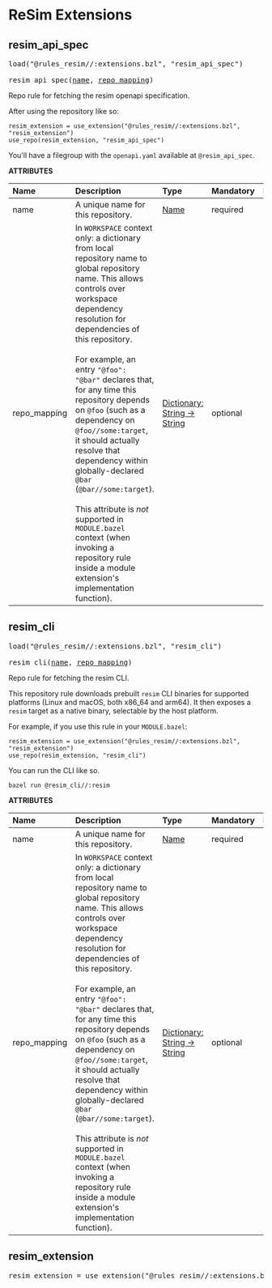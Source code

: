 <!-- Generated with Stardoc: http://skydoc.bazel.build -->

# ReSim Extensions

<a id="resim_api_spec"></a>

## resim_api_spec

<pre>
load("@rules_resim//:extensions.bzl", "resim_api_spec")

resim_api_spec(<a href="#resim_api_spec-name">name</a>, <a href="#resim_api_spec-repo_mapping">repo_mapping</a>)
</pre>

Repo rule for fetching the resim openapi specification.

After using the repository like so:
```
resim_extension = use_extension("@rules_resim//:extensions.bzl", "resim_extension")
use_repo(resim_extension, "resim_api_spec")
```
You'll have a filegroup with the `openapi.yaml` available at `@resim_api_spec`.

**ATTRIBUTES**


| Name  | Description | Type | Mandatory | Default |
| :------------- | :------------- | :------------- | :------------- | :------------- |
| <a id="resim_api_spec-name"></a>name |  A unique name for this repository.   | <a href="https://bazel.build/concepts/labels#target-names">Name</a> | required |  |
| <a id="resim_api_spec-repo_mapping"></a>repo_mapping |  In `WORKSPACE` context only: a dictionary from local repository name to global repository name. This allows controls over workspace dependency resolution for dependencies of this repository.<br><br>For example, an entry `"@foo": "@bar"` declares that, for any time this repository depends on `@foo` (such as a dependency on `@foo//some:target`, it should actually resolve that dependency within globally-declared `@bar` (`@bar//some:target`).<br><br>This attribute is _not_ supported in `MODULE.bazel` context (when invoking a repository rule inside a module extension's implementation function).   | <a href="https://bazel.build/rules/lib/dict">Dictionary: String -> String</a> | optional |  |


<a id="resim_cli"></a>

## resim_cli

<pre>
load("@rules_resim//:extensions.bzl", "resim_cli")

resim_cli(<a href="#resim_cli-name">name</a>, <a href="#resim_cli-repo_mapping">repo_mapping</a>)
</pre>

Repo rule for fetching the resim CLI.

This repository rule downloads prebuilt `resim` CLI binaries for supported
platforms (Linux and macOS, both x86_64 and arm64). It then exposes a
`resim` target as a native binary, selectable by the host platform.

For example, if you use this rule in your `MODULE.bazel`:
```
resim_extension = use_extension("@rules_resim//:extensions.bzl", "resim_extension")
use_repo(resim_extension, "resim_cli")
```

You can run the CLI like so.
```
bazel run @resim_cli//:resim
```

**ATTRIBUTES**


| Name  | Description | Type | Mandatory | Default |
| :------------- | :------------- | :------------- | :------------- | :------------- |
| <a id="resim_cli-name"></a>name |  A unique name for this repository.   | <a href="https://bazel.build/concepts/labels#target-names">Name</a> | required |  |
| <a id="resim_cli-repo_mapping"></a>repo_mapping |  In `WORKSPACE` context only: a dictionary from local repository name to global repository name. This allows controls over workspace dependency resolution for dependencies of this repository.<br><br>For example, an entry `"@foo": "@bar"` declares that, for any time this repository depends on `@foo` (such as a dependency on `@foo//some:target`, it should actually resolve that dependency within globally-declared `@bar` (`@bar//some:target`).<br><br>This attribute is _not_ supported in `MODULE.bazel` context (when invoking a repository rule inside a module extension's implementation function).   | <a href="https://bazel.build/rules/lib/dict">Dictionary: String -> String</a> | optional |  |


<a id="resim_extension"></a>

## resim_extension

<pre>
resim_extension = use_extension("@rules_resim//:extensions.bzl", "resim_extension")
</pre>



